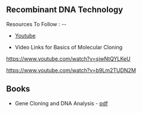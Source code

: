 ## Recombinant DNA Technology


Resources To Follow : --

- [Youtube](https://www.youtube.com/playlist?list=PLtNHazY8vVen7uBRmtK56CYV7hJEuaIw9)

- Video Links for Basics of Molecular Cloning


https://www.youtube.com/watch?v=sjwNtQYLKeU


https://www.youtube.com/watch?v=b9Lm2TUDN2M


## Books

* Gene Cloning and DNA Analysis - [pdf](https://github.com/cybergeekgyan/Biotechnology/blob/main/Semester%205/Recombinant%20DNA%20Technology/TA%20Brown.pdf)
